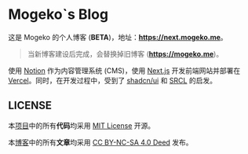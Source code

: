# Mogeko`s Blog

这是 Mogeko 的个人博客 (**BETA**)，地址：**<https://next.mogeko.me>**。

> 当新博客建设后完成，会替换掉旧博客 (**<https://mogeko.me>**)。

使用 [Notion](https://www.notion.com/zh-cn) 作为内容管理系统 (CMS)，使用 [Next.js](https://nextjs.org) 开发前端网站并部署在 [Vercel](https://vercel.com)。同时，在开发过程中，受到了 [shadcn/ui](https://ui.shadcn.com) 和 [SRCL](https://www.sacred.computer) 的启发。

## LICENSE

本[项目](.)中的所有**代码**均采用 [MIT License](../../LICENSE-MIT) 开源。

本[博客](https://next.mogeko.me)中的所有**文章**均采用 [CC BY-NC-SA 4.0 Deed](../../LICENSE-CC-BY-4.0) 发布。
